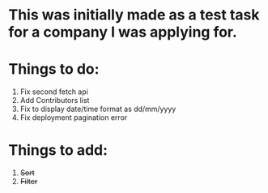 # This was initially made as a test task for a company I was applying for.

# Things to do:

1. Fix second fetch api
2. Add Contributors list
3. Fix to display date/time format as dd/mm/yyyy
4. Fix deployment pagination error

# Things to add:

1. ~~Sort~~
2. ~~Filter~~
